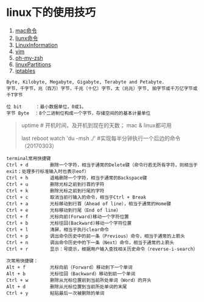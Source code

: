 # linux下的使用技巧

1. [mac命令](/linux/macterminaltips.md)
2. [liunx命令](/linux/linuxcommand.md)
3. [LinuxInformation](/linux/linux-infomation.md)
4. [vim](/linux/vim.md)
5. [oh-my-zsh](/linux/oh-my-zsh.md)
6. [linuxPartitions](/linux/linuxpartitions.md)
7. [iptables](/linux/iptables-firewall.md)

```
Byte, Kilobyte, Megabyte, Gigabyte, Terabyte and Petabyte.
字节，千字节，兆（百万）字节，千兆（十亿）字节，太（兆兆）字节, 拍字节或千万亿字节或千T字节

位 bit     ：最小数据单位，0或1。
字节 Byte  ：8个二进制位构成一个字节，存储空间的的基本计量单位
```

> uptime \# 开机时间，及开机到现在的天数； mac & linux都可用
>
> last reboot
> watch 'du -msh ./'  #实现每半分钟执行一个后边的命令 （20170303）

```
terminal常用快捷键
Ctrl + d        删除一个字符，相当于通常的Delete键（命令行若无所有字符，则相当于exit；处理多行标准输入时也表示eof）
Ctrl + h        退格删除一个字符，相当于通常的Backspace键
Ctrl + u        删除光标之前到行首的字符
Ctrl + k        删除光标之前到行尾的字符
Ctrl + c        取消当前行输入的命令，相当于Ctrl + Break
Ctrl + a        光标移动到行首（Ahead of line），相当于通常的Home键
Ctrl + e        光标移动到行尾（End of line）
Ctrl + f        光标向前(Forward)移动一个字符位置
Ctrl + b        光标往回(Backward)移动一个字符位置
Ctrl + l        清屏，相当于执行clear命令
Ctrl + p        调出命令历史中的前一条（Previous）命令，相当于通常的上箭头
Ctrl + n        调出命令历史中的下一条（Next）命令，相当于通常的上箭头
Ctrl + r        显示：号提示，根据用户输入查找相关历史命令（reverse-i-search）

次常用快捷键：
Alt + f         光标向前（Forward）移动到下一个单词
Alt + b         光标往回（Backward）移动到前一个单词
Ctrl + w        删除从光标位置前到当前所处单词（Word）的开头
Alt + d         删除从光标位置到当前所处单词的末尾
Ctrl + y        粘贴最后一次被删除的单词
```



